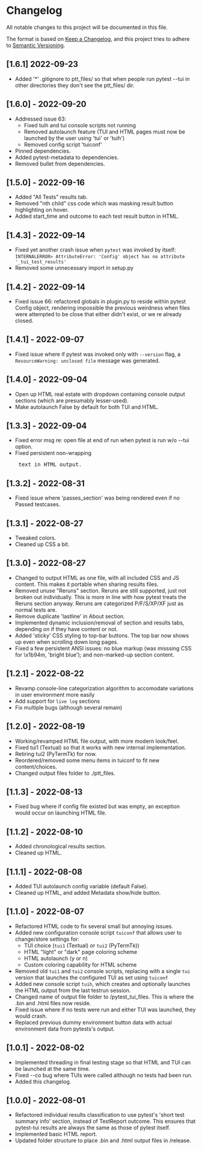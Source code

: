 # Changelog

All notable changes to this project will be documented in this file.

The format is based on [Keep a Changelog](https://keepachangelog.com/en/1.0.0/),
and this project tries to adhere to [Semantic Versioning](https://semver.org/spec/v2.0.0.html).

## [1.6.1] 2022-09-23

- Added '*' .gitignore to ptt_files/ so that when people run pytest --tui in other directories they don't see the ptt_files/ dir.

## [1.6.0] - 2022-09-20

- Addressed issue 63:
  - Fixed tuih and tui console scripts not running
  - Removed autolaunch feature (TUI and HTML pages must now be launched by the user using 'tui' or 'tuih')
  - Removed config script 'tuiconf'
- Pinned dependencies.
- Added pytest-metadata to dependencies.
- Removed bullet from dependencies.

## [1.5.0] - 2022-09-16

- Added "All Tests" results tab.
- Removed "nth child" css code which was masking result button highlighting on hover.
- Added start_time and outcome to each test result button in HTML.

## [1.4.3] - 2022-09-14

- Fixed yet another crash issue when `pytest` was invoked by itself: `INTERNALERROR> AttributeError: 'Config' object has no attribute '_tui_test_results'`
- Removed some unnecessary import in setup.py

## [1.4.2] - 2022-09-14

- Fixed issue 66: refactored globals in plugin.py to reside within pytest Config object, rendering impossible the previous weirdness when files were attempted to be close that either didn't exist, or we re already closed.

## [1.4.1] - 2022-09-07

- Fixed issue where if pytest was invoked only with `--version` flag, a `ResourceWarning: unclosed file` message was generated.

## [1.4.0] - 2022-09-04

- Open up HTML real estate with dropdown containing console output sections (which are presumably lesser-used).
- Make autolaunch False by default for both TUI and HTML.

## [1.3.3] - 2022-09-04

- Fixed error msg re: open file at end of run when pytest is run w/o --tui option.
- Fixed persistent non-wrapping <pre> text in HTML output.

## [1.3.2] - 2022-08-31

- Fixed issue where 'passes_section' was being rendered even if no Passed testcases.

## [1.3.1] - 2022-08-27

- Tweaked colors.
- Cleaned up CSS a bit.

## [1.3.0] - 2022-08-27

- Changed to output HTML as one file, with all included CSS and JS content. This makes it portable when sharing results files.
- Removed unuse "Reruns" section. Reruns are still supported, just not broken out individually. This is more in line with how pytest treats the Reruns section anyway. Reruns are categorized P/F/S/XP/XF just as normal tests are.
- Remove duplicate 'lastline' in About section.
- Implemented dynamic inclusion/removal of section and results tabs, depending on if they have content or not.
- Added 'sticky' CSS styling to top-bar buttons. The top bar now shows up even when scrolling down long pages.
- Fixed a few persistent ANSI issues: no blue markup (was misssing CSS for \x1b94m, 'bright blue'); and non-marked-up section content.

## [1.2.1] - 2022-08-22

- Revamp console-line categorization algorithm to accomodate variations in user environment more easily
- Add support for `live log` sections
- Fix multiple bugs (although several remain)

## [1.2.0] - 2022-08-19

- Working/revamped HTML file output, with more modern look/feel.
- Fixed tui1 (Textual) so that it works with new internal implementation.
- Retiring tui2 (PyTermTk) for now.
- Reordered/removed some menu items in tuiconf to fit new content/choices.
- Changed output files folder to ./ptt_files.

## [1.1.3] - 2022-08-13

- Fixed bug where if config file existed but was empty, an exception would occur on launching HTML file.

## [1.1.2] - 2022-08-10

- Added chronological results section.
- Cleaned up HTML.

## [1.1.1] - 2022-08-08

- Added TUI autolaunch config variable (default False).
- Cleaned up HTML, and added Metadata show/hide button.

## [1.1.0] - 2022-08-07

- Refactored HTML code to fix several small but annoying issues.
- Added new configuration console script `tuiconf` that allows user to change/store settings for:
  - TUI choice (`tui1` (Textual) or `tui2` (PyTermTk))
  - HTML "light" or "dark" page coloring scheme
  - HTML autolaunch (y or n)
  - Custom coloring capability for HTML scheme
- Removed old `tui1` and `tui2` console scripts, replacing with a single `tui` version that launches the configured TUI as set using `tuiconf`
- Added new console script `tuih`, which creates and optionally launches the HTML output from the last testrun session.
- Changed name of output file folder to /pytest_tui_files. This is where the .bin and .html files now reside.
- Fixed issue where if no tests were run and either TUI was launched, they would crash.
- Replaced previous dummy environment button data with actual environment data from pytests's output.

## [1.0.1] - 2022-08-02

- Implemented threading in final testing stage so that HTML and TUI can be launched at the same time.
- Fixed --co bug where TUIs were called although no tests had been run.
- Added this changelog.

## [1.0.0] - 2022-08-01

- Refactored individual results classification to use pytest's 'short test summary info' section, instead of TestReport outcome. This ensures that pytest-tui results are always the same as those of pytest itself.
- Implemented basic HTML report.
- Updated folder structure to place .bin and .html output files in /release.
